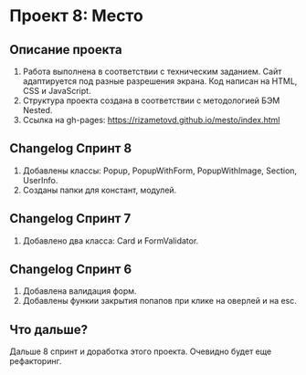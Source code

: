 # Проект 8: Место

## Описание проекта
1. Работа выполнена в соответствии с техническим заданием. Сайт адаптируется под разные разрешения экрана. Код написан на HTML, CSS и JavaScript.
2. Структура проекта создана в соответствии с методологией БЭМ Nested.
3. Ссылка на gh-pages: https://rizametovd.github.io/mesto/index.html


## Changelog Спринт 8
1. Добавлены классы: Popup, PopupWithForm, PopupWithImage, Section, UserInfo.
2. Созданы папки для констант, модулей.

## Changelog Спринт 7
1. Добавлено два класса: Card и FormValidator.

## Changelog Спринт 6
1. Добавлена валидация форм.
2. Добавлены функии закрытия попапов при клике на оверлей и на esc.

## Что дальше?
Дальше 8 спринт и доработка этого проекта. Очевидно будет еще рефакторинг.
